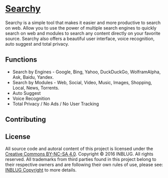 # [Searchy](http://inblug.com/searchy)

Searchy is a simple tool that makes it easier and more productive to search on web. Allow you to use the power of multiple search engines to quickly search on web and modules to search any content directly on your favorite source. Searchy also offers a beautiful user interface, voice recognition, auto suggest and total privacy.

## Functions
* Search by Engines - Google, Bing, Yahoo, DuckDuckGo, WolframAlpha, Ask, Baidu, Yandex.
* Search by Modules - Web, Social, Video, Music, Images, Shopping, Local, News, Torrents.
* Auto Suggest
* Voice Recognition
* Total Privacy / No Ads / No User Tracking

## Contributing

## License
All source code and autoral content of this project is licensed under the [Creative Commons BY-NC-SA 4.0](http://creativecommons.org/licenses/by-nc-sa/4.0/). Copyright © 2016 INBLUG. All rights reserved. All trademarks from third parties found in this project belong to their respective owners and are following their own rules of use, please see: [INBLUG Copyright](http://inblug.com/legal#copyright) to more details.